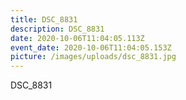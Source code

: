 ```yaml
---
title: DSC_8831
description: DSC_8831
date: 2020-10-06T11:04:05.113Z
event_date: 2020-10-06T11:04:05.153Z
picture: /images/uploads/dsc_8831.jpg
---
```

DSC_8831